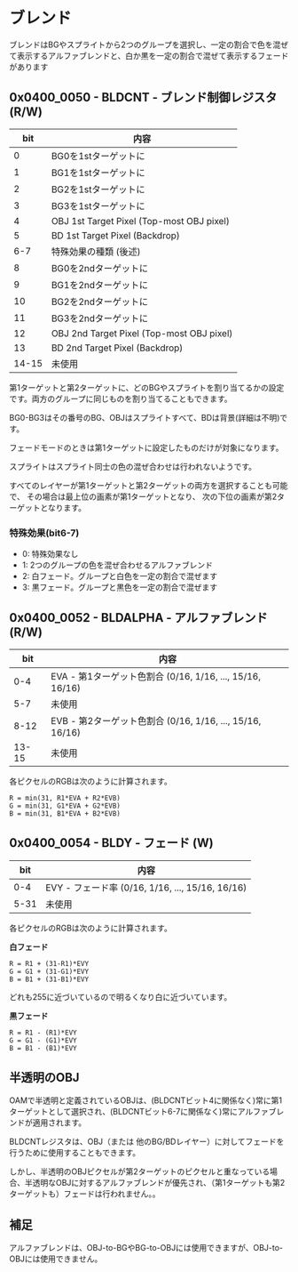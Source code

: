 # ブレンド

ブレンドはBGやスプライトから2つのグループを選択し、一定の割合で色を混ぜて表示するアルファブレンドと、白か黒を一定の割合で混ぜて表示するフェードがあります

## 0x0400_0050 - BLDCNT - ブレンド制御レジスタ (R/W)

 bit | 内容
---- | ----
0     | BG0を1stターゲットに
1     | BG1を1stターゲットに
2     | BG2を1stターゲットに
3     | BG3を1stターゲットに
4     | OBJ 1st Target Pixel (Top-most OBJ pixel)
5     | BD  1st Target Pixel (Backdrop)
6-7   | 特殊効果の種類 (後述)  
8     | BG0を2ndターゲットに
9     | BG1を2ndターゲットに
10    | BG2を2ndターゲットに
11    | BG3を2ndターゲットに
12    | OBJ 2nd Target Pixel (Top-most OBJ pixel)
13    | BD  2nd Target Pixel (Backdrop)
14-15 | 未使用

第1ターゲットと第2ターゲットに、どのBGやスプライトを割り当てるかの設定です。両方のグループに同じものを割り当てることもできます。

BG0-BG3はその番号のBG、OBJはスプライトすべて、BDは背景(詳細は不明)です。

フェードモードのときは第1ターゲットに設定したものだけが対象になります。

スプライトはスプライト同士の色の混ぜ合わせは行われないようです。

すべてのレイヤーが第1ターゲットと第2ターゲットの両方を選択することも可能で、 その場合は最上位の画素が第1ターゲットとなり、 次の下位の画素が第2ターゲットとなります。

### 特殊効果(bit6-7)

- 0: 特殊効果なし
- 1: 2つのグループの色を混ぜ合わせるアルファブレンド
- 2: 白フェード。グループと白色を一定の割合で混ぜます
- 3: 黒フェード。グループと黒色を一定の割合で混ぜます

## 0x0400_0052 - BLDALPHA - アルファブレンド (R/W)

 bit | 内容
---- | ----
0-4   | EVA - 第1ターゲット色割合 (0/16, 1/16, ..., 15/16, 16/16)
5-7   | 未使用
8-12  | EVB - 第2ターゲット色割合 (0/16, 1/16, ..., 15/16, 16/16)
13-15 | 未使用

各ピクセルのRGBは次のように計算されます。

```
R = min(31, R1*EVA + R2*EVB)
G = min(31, G1*EVA + G2*EVB)
B = min(31, B1*EVA + B2*EVB)
```

## 0x0400_0054 - BLDY - フェード (W)

 bit | 内容
---- | ----
0-4  | EVY - フェード率 (0/16, 1/16, ..., 15/16, 16/16)
5-31 | 未使用

各ピクセルのRGBは次のように計算されます。

**白フェード**

```
R = R1 + (31-R1)*EVY
G = G1 + (31-G1)*EVY
B = B1 + (31-B1)*EVY
```

どれも255に近づいているので明るくなり白に近づいています。

**黒フェード**

```
R = R1 - (R1)*EVY
G = G1 - (G1)*EVY
B = B1 - (B1)*EVY
```

## 半透明のOBJ

OAMで半透明と定義されているOBJは、(BLDCNTビット4に関係なく)常に第1ターゲットとして選択され、(BLDCNTビット6-7に関係なく)常にアルファブレンドが適用されます。

BLDCNTレジスタは、OBJ（または 他のBG/BDレイヤー）に対してフェードを行うために使用することもできます。

しかし、半透明のOBJピクセルが第2ターゲットのピクセルと重なっている場合、半透明なOBJに対するアルファブレンドが優先され、（第1ターゲットも第2ターゲットも）フェードは行われません。。
## 補足

アルファブレンドは、OBJ-to-BGやBG-to-OBJには使用できますが、OBJ-to-OBJには使用できません。
